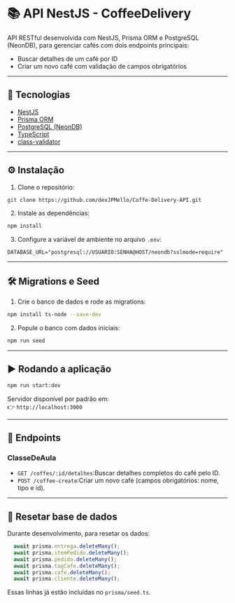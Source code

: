 # 📚 API NestJS - CoffeeDelivery

API RESTful desenvolvida com NestJS, Prisma ORM e PostgreSQL (NeonDB), para gerenciar cafés com dois endpoints principais:

- Buscar detalhes de um café por ID  
- Criar um novo café com validação de campos obrigatórios
---

## 🚀 Tecnologias

- [NestJS](https://nestjs.com/)
- [Prisma ORM](https://www.prisma.io/)
- [PostgreSQL (NeonDB)](https://neon.tech/)
- [TypeScript](https://www.typescriptlang.org/)
- [class-validator](https://github.com/typestack/class-validator)

---

## ⚙️ Instalação

1. Clone o repositório:

```bash
git clone https://github.com/devJPMello/Coffe-Delivery-API.git
```

2. Instale as dependências:

```bash
npm install
```

3. Configure a variável de ambiente no arquivo `.env`:

```
DATABASE_URL="postgresql://USUARIO:SENHA@HOST/neondb?sslmode=require"
```

---

## 🛠️ Migrations e Seed

1. Crie o banco de dados e rode as migrations:

```bash
npm install ts-node --save-dev
```

2. Popule o banco com dados iniciais:

```bash
npm run seed
```

---

## ▶️ Rodando a aplicação

```bash
npm run start:dev
```

Servidor disponível por padrão em:  
👉 `http://localhost:3000`

---

## 📌 Endpoints

### ClasseDeAula

- `GET /coffes/:id/detalhes`:Buscar detalhes completos do café pelo ID.
- `POST /coffee-create`:Criar um novo café (campos obrigatórios: nome, tipo e id).
---

## 🧼 Resetar base de dados

Durante desenvolvimento, para resetar os dados:

```ts
  await prisma.entrega.deleteMany();
  await prisma.itemPedido.deleteMany();
  await prisma.pedido.deleteMany();
  await prisma.tagCafe.deleteMany();
  await prisma.cafe.deleteMany();
  await prisma.cliente.deleteMany();
```

Essas linhas já estão incluídas no `prisma/seed.ts`.
